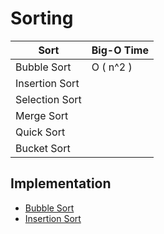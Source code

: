 # Sorting

| Sort 	           | Big-O Time  	 |
|------------------|---------------|
| Bubble Sort	     | O ( n^2 )  	  |
| Insertion Sort 	 |   	    |
| Selection Sort 	 |  	    |
| Merge Sort       |  	    |
| Quick Sort       |  	    |
| Bucket Sort      |  	    |

## Implementation
- [Bubble Sort](implementation/bubble_sort.py)
- [Insertion Sort](implementation/insertion_sort.py)
